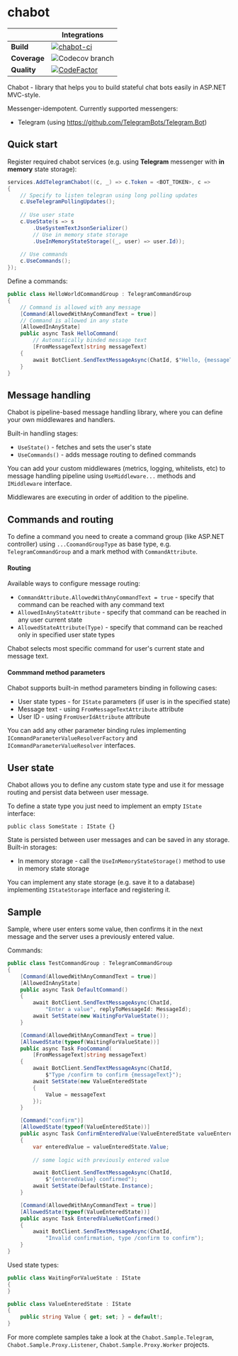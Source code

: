 # chabot

| | Integrations |
| --- | --- |
| **Build** | [![chabot-ci](https://github.com/virtes/chabot/actions/workflows/chabot-ci.yml/badge.svg)](https://github.com/virtes/chabot/actions/workflows/chabot-ci.yml) |
| **Coverage** | ![Codecov branch](https://img.shields.io/codecov/c/github/virtes/chabot/master) |
| **Quality** | [![CodeFactor](https://www.codefactor.io/repository/github/virtes/chabot/badge)](https://www.codefactor.io/repository/github/virtes/chabot) | 

Chabot - library that helps you to build stateful chat bots easily in ASP.NET MVC-style.

Messenger-idempotent. Currently supported messengers:
- Telegram (using https://github.com/TelegramBots/Telegram.Bot)

## Quick start

Register required chabot services (e.g. using **Telegram** messenger with **in memory** state storage):
```csharp
services.AddTelegramChabot((c, _) => c.Token = <BOT_TOKEN>, c =>
{
    // Specify to listen telegran using long polling updates
    c.UseTelegramPollingUpdates();
    
    // Use user state 
    c.UseState(s => s
        .UseSystemTextJsonSerializer()
        // Use in memory state storage
        .UseInMemoryStateStorage((_, user) => user.Id));
    
    // Use commands
    c.UseCommands();
});
```
Define a commands:
```csharp
public class HelloWorldCommandGroup : TelegramCommandGroup
{
    // Command is allowed with any message
    [Command(AllowedWithAnyCommandText = true)]
    // Command is allowed in any state
    [AllowedInAnyState]
    public async Task HelloCommand(
        // Automatically binded message text
        [FromMessageText]string messageText)
    {
        await BotClient.SendTextMessageAsync(ChatId, $"Hello, {messageText}");
    }
}
```

## Message handling
Chabot is pipeline-based message handling library, where you can define your own middlewares and handlers.

Built-in handling stages:
- `UseState()` - fetches and sets the user's state
- `UseCommands()` - adds message routing to defined commands

You can add your custom middlewares (metrics, logging, whitelists, etc) to message handling pipeline using `UseMiddleware...` methods and `IMiddleware` interface.

Middlewares are executing in order of addition to the pipeline.

## Commands and routing
To define a command you need to create a command group (like ASP.NET controller) using `...CoomandGroupType` as base type, e.g. `TelegramCommandGroup` and a mark method with `CommandAttribute`.

#### Routing
Available ways to configure message routing:
- `CommandAttribute.AllowedWithAnyCommandText = true` - specify that command can be reached with any command text
- `AllowedInAnyStateAttribute` - specify that command can be reached in any user current state
- `AllowedStateAttribute(Type)` - specify that command can be reached only in specified user state types

Chabot selects most specific command for user's current state and message text. 

#### Commmand method parameters
Chabot supports built-in method parameters binding in following cases:
- User state types - for `IState` parameters (if user is in the specified state)
- Message text - using `FromMessageTextAttribute` attribute
- User ID - using `FromUserIdAttribute` attribute


You can add any other parameter binding rules implementing `ICommandParameterValueResolverFactory` and `ICommandParameterValueResolver` interfaces.

## User state

Chabot allows you to define any custom state type and use it for message routing and persist data between user message.

To define a state type you just need to implement an empty `IState` interface:

`public class SomeState : IState {}`

State is persisted between user messages and can be saved in any storage. Built-in storages:
- In memory storage - call the `UseInMemoryStateStorage()` method to use in memory state storage

You can implement any state storage (e.g. save it to a database) implementing `IStateStorage` interface and registering it. 

## Sample

Sample, where user enters some value, then confirms it in the next message and the server uses a previously entered value.

Commands:
```csharp
public class TestCommandGroup : TelegramCommandGroup
{
    [Command(AllowedWithAnyCommandText = true)]
    [AllowedInAnyState]
    public async Task DefaultCommand()
    {
        await BotClient.SendTextMessageAsync(ChatId,
            "Enter a value", replyToMessageId: MessageId);
        await SetState(new WaitingForValueState());
    }

    [Command(AllowedWithAnyCommandText = true)]
    [AllowedState(typeof(WaitingForValueState))]
    public async Task FooCommand(
        [FromMessageText]string messageText)
    {
        await BotClient.SendTextMessageAsync(ChatId,
            $"Type /confirm to confirm {messageText}");
        await SetState(new ValueEnteredState
        {
            Value = messageText
        });
    }

    [Command("confirm")]
    [AllowedState(typeof(ValueEnteredState))]
    public async Task ConfirmEnteredValue(ValueEnteredState valueEnteredState)
    {
        var enteredValue = valueEnteredState.Value;
        
        // some logic with previously entered value

        await BotClient.SendTextMessageAsync(ChatId,
            $"{enteredValue} confirmed");
        await SetState(DefaultState.Instance);
    }

    [Command(AllowedWithAnyCommandText = true)]
    [AllowedState(typeof(ValueEnteredState))]
    public async Task EnteredValueNotConfirmed()
    {
        await BotClient.SendTextMessageAsync(ChatId,
            "Invalid confirmation, type /confirm to confirm");
    }
}
```
Used state types:
```csharp
public class WaitingForValueState : IState
{
}

public class ValueEnteredState : IState
{
    public string Value { get; set; } = default!;
}
```

For more complete samples take a look at the `Chabot.Sample.Telegram`, `Chabot.Sample.Proxy.Listener`, `Chabot.Sample.Proxy.Worker` projects.